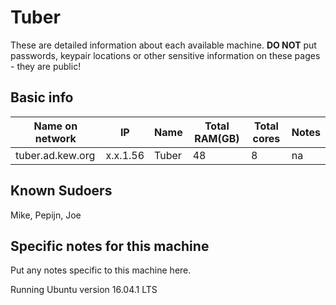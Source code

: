 
# Tuber

These are detailed information about each available machine. **DO NOT** put passwords, keypair locations or other sensitive information on these pages - they are public!

## Basic info

Name on network | IP  | Name | Total RAM(GB) | Total cores | Notes
--------------- | --- | ---- | ------------- | ----------- | -----
tuber.ad.kew.org | x.x.1.56 | Tuber | 48 | 8 | na

## Known Sudoers

Mike, Pepijn, Joe

## Specific notes for this machine

Put any notes specific to this machine here.

Running Ubuntu version 16.04.1 LTS
